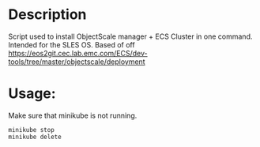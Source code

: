 # Description
Script used to install ObjectScale manager + ECS Cluster in one command.
Intended for the SLES OS.
Based of off https://eos2git.cec.lab.emc.com/ECS/dev-tools/tree/master/objectscale/deployment

# Usage:
Make sure that minikube is not running.
```
minikube stop
minikube delete
```
